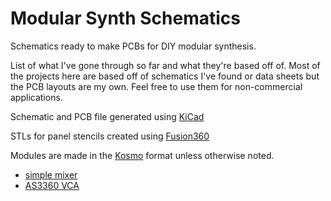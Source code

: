 # Modular Synth Schematics
Schematics ready to make PCBs for DIY modular synthesis. 

List of what I've gone through so far and what they're based off of.
Most of the projects here are based off of schematics I've found or data sheets but
the PCB layouts are my own. Feel free to use them for non-commercial applications.

Schematic and PCB file generated using [KiCad](https://kicad.org/)

STLs for panel stencils created using [Fusion360](https://www.autodesk.com/products/fusion-360/overview)

Modules are made in the [Kosmo](https://www.lookmumnocomputer.com/modular) format unless otherwise noted.

* [simple mixer](https://www.lookmumnocomputer.com/projects#/mixer)
* [AS3360 VCA](https://www.lookmumnocomputer.com/projects#/1181-dual-vca)
